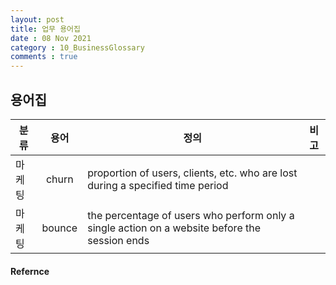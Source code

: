 ```yaml
---
layout: post
title: 업무 용어집
date : 08 Nov 2021
category : 10_BusinessGlossary
comments : true
---
```


## 용어집

|분류|용어|정의|비고|
|---|:------:|------|------|
|마케팅|churn|proportion of users, clients, etc. who are lost during a specified time period|
|마케팅|bounce|the percentage of users who perform only a single action on a website before the session ends|














#### Refernce
